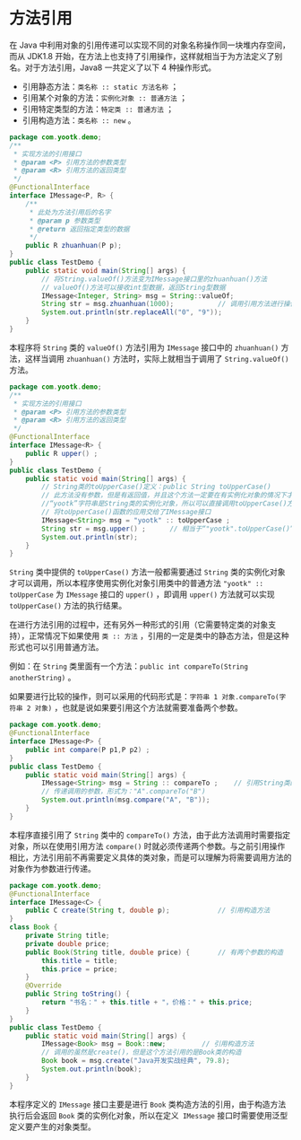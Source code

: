 # 方法引用

在 Java 中利用对象的引用传递可以实现不同的对象名称操作同一块堆内存空间，而从 JDK1.8
开始，在方法上也支持了引用操作，这样就相当于为方法定义了别名。对于方法引用，Java8 一共定义了以下 4 种操作形式。

- 引用静态方法：`类名称 :: static 方法名称` ；
- 引用某个对象的方法：`实例化对象 :: 普通方法` ；
- 引用特定类型的方法：`特定类 :: 普通方法` ；
- 引用构造方法：`类名称 :: new` 。

```java
package com.yootk.demo;
/**
 * 实现方法的引用接口
 * @param <P> 引用方法的参数类型
 * @param <R> 引用方法的返回类型
 */
@FunctionalInterface
interface IMessage<P, R> {
	/**
	 * 此处为方法引用后的名字
	 * @param p 参数类型
	 * @return 返回指定类型的数据
	 */
	public R zhuanhuan(P p);
}
public class TestDemo {
	public static void main(String[] args) {
		// 将String.valueOf()方法变为IMessage接口里的zhuanhuan()方法
		// valueOf()方法可以接收int型数据，返回String型数据
		IMessage<Integer, String> msg = String::valueOf;
		String str = msg.zhuanhuan(1000);			// 调用引用方法进行操作
		System.out.println(str.replaceAll("0", "9"));
	}
}
```

本程序将 `String` 类的 `valueOf()` 方法引用为 `IMessage` 接口中的 `zhuanhuan()` 方法，这样当调用 `zhuanhuan()`
方法时，实际上就相当于调用了 `String.valueOf()` 方法。

```java
package com.yootk.demo;
/**
 * 实现方法的引用接口
 * @param <P> 引用方法的参数类型
 * @param <R> 引用方法的返回类型
 */
@FunctionalInterface
interface IMessage<R> {
	public R upper() ;
}
public class TestDemo {
	public static void main(String[] args) {
		// String类的toUpperCase()定义：public String toUpperCase()
		// 此方法没有参数，但是有返回值，并且这个方法一定要在有实例化对象的情况下才可以调用
		//“yootk”字符串是String类的实例化对象，所以可以直接调用toUpperCase()方法
		// 将toUpperCase()函数的应用交给了IMessage接口
		IMessage<String> msg = "yootk" :: toUpperCase ;
		String str = msg.upper() ;		// 相当于“"yootk".toUpperCase()”
		System.out.println(str);
	}
}
```

`String` 类中提供的 `toUpperCase()` 方法一般都需要通过 `String`
类的实例化对象才可以调用，所以本程序使用实例化对象引用类中的普通方法 `"yootk" :: toUpperCase` 为 `IMessage`
接口的 `upper()` ，即调用 `upper()` 方法就可以实现 `toUpperCase()` 方法的执行结果。

在进行方法引用的过程中，还有另外一种形式的引用（它需要特定类的对象支持），正常情况下如果使用 `类 :: 方法`
，引用的一定是类中的静态方法，但是这种形式也可以引用普通方法。

例如：在 `String` 类里面有一个方法：`public int compareTo(String anotherString)` 。

如果要进行比较的操作，则可以采用的代码形式是：`字符串 1 对象.compareTo(字符串 2 对象)` ，也就是说如果要引用这个方法就需要准备两个参数。

```java
package com.yootk.demo;
@FunctionalInterface
interface IMessage<P> {
	public int compare(P p1,P p2) ;
}
public class TestDemo {
	public static void main(String[] args) {
		IMessage<String> msg = String :: compareTo ;	// 引用String类的普通方法
		// 传递调用的参数，形式为："A".compareTo("B")
		System.out.println(msg.compare("A", "B"));
	}
}
```

本程序直接引用了 `String` 类中的 `compareTo()` 方法，由于此方法调用时需要指定对象，所以在使用引用方法 `compare()`
时就必须传递两个参数。与之前引用操作相比，方法引用前不再需要定义具体的类对象，而是可以理解为将需要调用方法的对象作为参数进行传递。

```java
package com.yootk.demo;
@FunctionalInterface
interface IMessage<C> {	
	public C create(String t, double p);			// 引用构造方法
}
class Book {
	private String title;
	private double price;
	public Book(String title, double price) {		// 有两个参数的构造
		this.title = title;
		this.price = price;
	}
	@Override
	public String toString() {
		return "书名：" + this.title + "，价格：" + this.price;
	}
}
public class TestDemo {
	public static void main(String[] args) {
		IMessage<Book> msg = Book::new; 		// 引用构造方法
		// 调用的虽然是create()，但是这个方法引用的是Book类的构造
		Book book = msg.create("Java开发实战经典", 79.8);
		System.out.println(book);
	}
}
```

本程序定义的 `IMessage` 接口主要是进行 `Book` 类构造方法的引用，由于构造方法执行后会返回 `Book`
类的实例化对象，所以在定义` IMessage` 接口时需要使用泛型定义要产生的对象类型。
